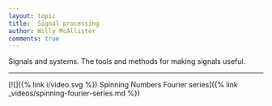 ```yaml
---
layout: topic
title:  Signal processing
author: Willy McAllister
comments: true
---
```


Signals and systems. The tools and methods for making signals useful.

----

[![]({% link i/video.svg %}) Spinning Numbers Fourier series]({% link _videos/spinning-fourier-series.md %})

